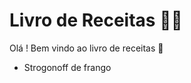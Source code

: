 # Livro de Receitas :man_cook:

Olá ! Bem vindo ao livro de receitas :wave:

 - Strogonoff de frango
